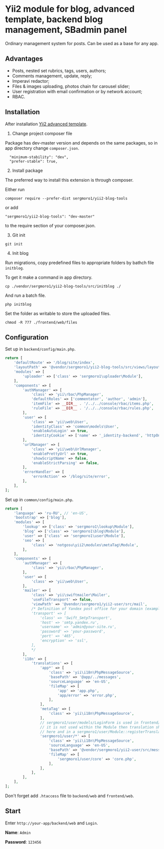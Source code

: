Yii2 module for blog, advanced template, backend blog management, SBadmin panel
===============================================================================

Ordinary management system for posts. Can be used as a base for any app.

Advantages
----------

* Posts, nested set rubrics, tags, users, authors;
* Comments management, update, reply;
* Imperavi redactor;
* Files & images uploading, photos chain for carousel slider;
* User registration with email confirmation or by network account;
* RBAC.

Installation
------------

After installation [Yii2 advanced template](https://github.com/yiisoft/yii2-app-advanced/blob/master/docs/guide/start-installation.md).

1. Change project composer file

Package has dev-master version and depends on the same packages, so in app directory change `composer.json`.

```
  "minimum-stability": "dev",
  "prefer-stable": true,
```

2. Install package

The preferred way to install this extension is through composer.

Either run

`composer require --prefer-dist sergmoro1/yii2-blog-tools`

or add

`"sergmoro1/yii2-blog-tools": "dev-master"`

to the require section of your composer.json.

3. Git init

`git init`

4. Init blog

Run migrations, copy predefined files to appropriate folders by bathch file `initblog`.

To get it make a command in app directory.

`cp ./vendor/sergmoro1/yii2-blog-tools/src/initblog ./`

And run a batch file.

`php initblog`

Set the folder as writable to store the uploaded files.

`chmod -R 777 ./frontend/web/files`


Configuration
-------------

Set up in `backend/config/main.php`.

```php
return [
    'defaultRoute' => '/blog/site/index',
    'layoutPath' => '@vendor/sergmoro1/yii2-blog-tools/src/views/layouts',
    'modules' => [
        'uploader' => ['class' => 'sergmoro1\uploader\Module'],
    ],
    'components' => [
        'authManager' => [
            'class' => 'yii\rbac\PhpManager',
            'defaultRoles' => ['commentator', 'author', 'admin'],
            'itemFile' => __DIR__ . '/../../console/rbac/items.php',
            'ruleFile' => __DIR__ . '/../../console/rbac/rules.php',
        ],
        'user' => [
            'class' => 'yii\web\User',
            'identityClass' => 'common\models\User',
            'enableAutoLogin' => true,
            'identityCookie' => ['name' => '_identity-backend', 'httpOnly' => true],
        ],
        'urlManager' => [
            'class' => 'yii\web\UrlManager',
            'enablePrettyUrl' => true,
            'showScriptName' => false,
            'enableStrictParsing' => false,
        ],
        'errorHandler' => [
            'errorAction' => '/blog/site/error',
        ],
    ],
];
```

Set up in `common/config/main.php`.

```php
return [
    'language' => 'ru-RU', // 'en-US',
    'bootstrap' => ['blog'],
    'modules' => [
        'lookup' => ['class' => 'sergmoro1\lookup\Module'],
        'blog' => ['class' => 'sergmoro1\blog\Module'],
        'user' => ['class' => 'sergmoro1\user\Module'],
        'seo' => [
            'class' => 'notgosu\yii2\modules\metaTag\Module',
        ],
    ],
    'components' => [
        'authManager' => [
            'class' => 'yii\rbac\PhpManager',
        ],
        'user' => [
            'class' => 'yii\web\User',
        ],
        'mailer' => [
            'class' => 'yii\swiftmailer\Mailer',
            'useFileTransport' => false,
            'viewPath' => '@vendor/sergmoro1/yii2-user/src/mail',
            /* Definition of Yandex post office for your domain (example).
            'transport' => [
                'class' => 'Swift_SmtpTransport',
                'host' => 'smtp.yandex.ru',
                'username' => 'admin@your-site.ru',
                'password' => 'your-password',
                'port' => '465',
                'encryption' => 'ssl',
            ],
            */
        ],
        'i18n' => [
            'translations' => [
                'app*' => [
                    'class' => 'yii\i18n\PhpMessageSource',
                    'basePath' => '@app/../messages',
                    'sourceLanguage' => 'en-US',
                    'fileMap' => [
                        'app' => 'app.php',
                        'app/error' => 'error.php',
                    ],
                ],
                'metaTag' => [
                    'class' => 'yii\i18n\PhpMessageSource',
                ],
                // sergmoro1/user/models/LoginForm is used in frontend/controllers/SiteController, so
                // it is not used within the Module then translation should be defined twice
                // here and in a sergmoro1/user/Module::registerTranslations()
                'sergmoro1/user/*' => [
                    'class' => 'yii\i18n\PhpMessageSource',
                    'sourceLanguage' => 'en-US',
                    'basePath' => '@vendor/sergmoro1/yii2-user/src/messages',
                    'fileMap' => [
                        'sergmoro1/user/core' => 'core.php',
                    ],
                ],
            ],
        ],
    ],
];
```

Don't forget add `.htaccess` file to `backend/web` and `frontend/web`.

Start
-----

Enter `http://your-app/backend/web` and `Login`.

**Name**: `Admin`

**Password**: `123456`
